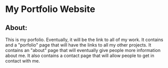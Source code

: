 # My Portfolio Website

## About:
This is my porfolio. Eventually, it will be the link to all of my work. 
It contains and a "porfolio" page that will have the links to all my other projects.
It contains an "about" page that will eventually give people more information about me.
It also contains a contact page that will allow people to get in contact with me.

